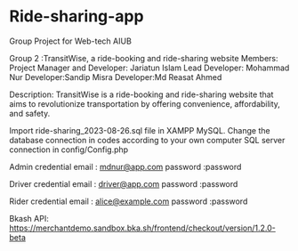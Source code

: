 # Ride-sharing-app
Group Project for Web-tech AIUB

Group 2 :TransitWise, a ride-booking and ride-sharing website
Members:
Project Manager and Developer: Jariatun Islam
Lead Developer: Mohammad Nur
Developer:Sandip Misra 
Developer:Md Reasat Ahmed 

Description: 
TransitWise is a ride-booking and ride-sharing website that aims to revolutionize transportation by offering convenience, affordability, and safety. 

Import ride-sharing_2023-08-26.sql file in XAMPP MySQL. Change the database connection in codes according to your own computer SQL server connection in config/Config.php

Admin credential
email : mdnur@app.com
password :password


Driver credential
email : driver@app.com
password :password



Rider credential
email : alice@example.com
password :password


Bkash API: https://merchantdemo.sandbox.bka.sh/frontend/checkout/version/1.2.0-beta